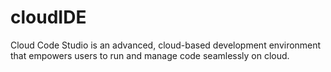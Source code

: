 # cloudIDE
Cloud Code Studio is an advanced, cloud-based development environment that empowers users to run and manage code seamlessly on cloud.
